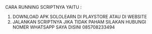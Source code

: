 CARA RUNNING SCRIPTNYA YAITU :
1. DOWNLOAD APK SOLOLEARN DI PLAYSTORE ATAU DI WEBSITE
2. JALANKAN SCRIPTNYA 
JIKA TIDAK PAHAM SILAKAN HUBUNGI NOMER WHATSAPP SAYA DISINI
085708233494
